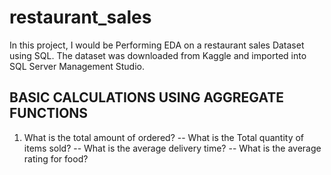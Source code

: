 # restaurant_sales

In this project, I would be Performing EDA on a restaurant sales Dataset using SQL. The dataset was downloaded from Kaggle and imported into SQL Server Management Studio.

## BASIC CALCULATIONS USING AGGREGATE FUNCTIONS

1. What is the total amount of ordered?
-- What is the Total quantity of items sold?
-- What is the average delivery time?
-- What is the average rating for food?
